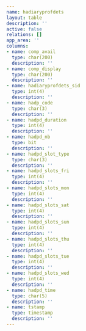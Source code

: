 ```yaml
---
name: hadiaryprofdets
layout: table
description: ''
active: false
relations: []
app_area: ''
columns:
- name: comp_avail
  type: char(200)
  description: ''
- name: comp_display
  type: char(200)
  description: ''
- name: hadiaryprofdets_sid
  type: int(4)
  description: ''
- name: hadp_code
  type: char(3)
  description: ''
- name: hadpd_duration
  type: int(4)
  description: ''
- name: hadpd_nb
  type: bit
  description: ''
- name: hadpd_slot_type
  type: char(3)
  description: ''
- name: hadpd_slots_fri
  type: int(4)
  description: ''
- name: hadpd_slots_mon
  type: int(4)
  description: ''
- name: hadpd_slots_sat
  type: int(4)
  description: ''
- name: hadpd_slots_sun
  type: int(4)
  description: ''
- name: hadpd_slots_thu
  type: int(4)
  description: ''
- name: hadpd_slots_tue
  type: int(4)
  description: ''
- name: hadpd_slots_wed
  type: int(4)
  description: ''
- name: hadpd_time
  type: char(5)
  description: ''
- name: tstamp
  type: timestamp
  description: ''
---
```


